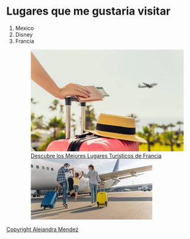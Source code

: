 <!DOCTYPE html>
<html lang="en">
<head>
    <meta charset="UTF-8">
    <title>Lugares que me gustaria visitar</title>
</head>
<body>
    <main>
        <h1>Lugares que me gustaria visitar</h1>
        <ol>
            <li>Mexico</li>
            <li>Disney</li>
            <li>Francia</li>
            <figure>
                <img src="imagen/viaje.jpg" alt="imagen"> </img>
                <a href="https://ivisaviajes.com/francia/c/lugares-turisticos-de-francia">Descubre los Mejores Lugares Turísticos de Francia</a>
                <a href="https://encrypted-tbn0.gstatic.com/images?q=tbn:ANd9GcRuy8-htVNu0YCANmrz5XAiQWUG-sol_B-ygg&s"><img src="imagen/images.jpg" alt="imagen"</a>
            </figure>
        <ol>
    </main>
    <footer>Copyright Alejandra Mendez</footer>
</body>
</html>
